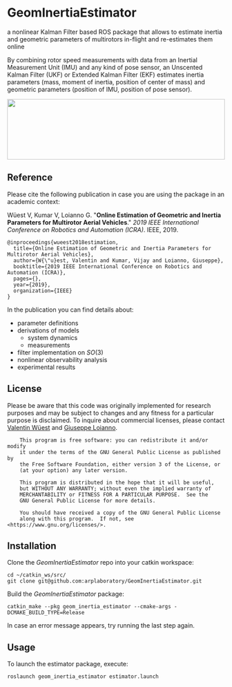 # GeomInertiaEstimator
a nonlinear Kalman Filter based ROS package that allows to estimate inertia and geometric parameters of multirotors in-flight and re-estimates them online

By combining rotor speed measurements with data from an Inertial Measurement Unit (IMU) and any kind of pose sensor, an Unscented Kalman Filter (UKF) or Extended Kalman Filter (EKF) estimates inertia parameters (mass, moment of inertia, position of center of mass) and geometric parameters (position of IMU, position of pose sensor).

  <img src="https://raw.githubusercontent.com/arplaboratory/GeomInertiaEstimator/master/Multirotor.svg?sanitize=true" width="100%" height="140">
  
<!--video -->

## Reference
Please cite the following publication in case you are using the package in an academic context:

Wüest V, Kumar V, Loianno G. "**Online Estimation of Geometric and Inertia Parameters for Multirotor Aerial Vehicles**." _2019 IEEE International Conference on Robotics and Automation (ICRA)_. IEEE, 2019.
```
@inproceedings{wueest2018estimation,
  title={Online Estimation of Geometric and Inertia Parameters for Multirotor Aerial Vehicles},
  author={W{\"u}est, Valentin and Kumar, Vijay and Loianno, Giuseppe},
  booktitle={2019 IEEE International Conference on Robotics and Automation (ICRA)},
  pages={},
  year={2019},
  organization={IEEE}
}
```
In the publication you can find details about:
* parameter definitions
* derivations of models
  * system dynamics
  * measurements
* filter implementation on _SO_(3)
* nonlinear observability analysis
* experimental results

## License
Please be aware that this code was originally implemented for research purposes and may be subject to changes and any fitness for a particular purpose is disclaimed.
To inquire about commercial licenses, please contact [Valentin Wüest](mailto:valentinwueest@gmail.com) and [Giuseppe Loianno](mailto:loiannog@nyu.edu).
```
    This program is free software: you can redistribute it and/or modify
    it under the terms of the GNU General Public License as published by
    the Free Software Foundation, either version 3 of the License, or
    (at your option) any later version.

    This program is distributed in the hope that it will be useful,
    but WITHOUT ANY WARRANTY; without even the implied warranty of
    MERCHANTABILITY or FITNESS FOR A PARTICULAR PURPOSE.  See the
    GNU General Public License for more details.

    You should have received a copy of the GNU General Public License
    along with this program.  If not, see <https://www.gnu.org/licenses/>.
```

## Installation
Clone the _GeomInertiaEstimator_ repo into your catkin workspace:
```
cd ~/catkin_ws/src/
git clone git@github.com:arplaboratory/GeomInertiaEstimator.git
```

Build the _GeomInertiaEstimator_ package:
```
catkin_make --pkg geom_inertia_estimator --cmake-args -DCMAKE_BUILD_TYPE=Release
```

In case an error message appears, try running the last step again.

## Usage
To launch the estimator package, execute:
```
roslaunch geom_inertia_estimator estimator.launch
```
